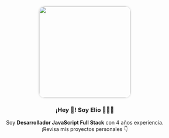 <p align="center" width="300">
  <img align="center" width="250" src="https://user-images.githubusercontent.com/33938329/209772002-57d17d76-301a-4cde-bb1a-c8fab0657394.jpg" style="border-radius: 15px; box-shadow: 0 0 5px rgba(0, 0, 0, 0.2);" />
  <h3 align="center">¡Hey 👋! Soy Elio 👨🏻‍💻</h3>
</p>

<p align="center">Soy <strong>Desarrollador JavaScript Full Stack</strong> con 4 años experiencia.<br />¡Revisa mis proyectos personales 👇</p>
